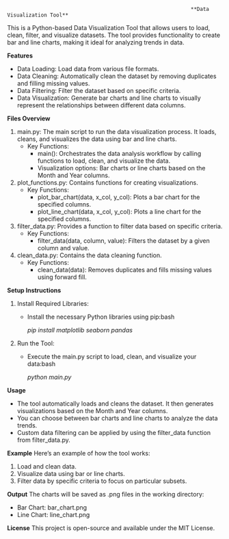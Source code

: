                                                                 **Data Visualization Tool**


This is a Python-based Data Visualization Tool that allows users to load, clean, filter, and visualize datasets. The tool provides functionality to create bar and line charts, making it ideal for analyzing trends in data.


**Features**
* Data Loading: Load data from various file formats.
* Data Cleaning: Automatically clean the dataset by removing duplicates and filling missing values.
* Data Filtering: Filter the dataset based on specific criteria.
* Data Visualization: Generate bar charts and line charts to visually represent the relationships between different data columns.


**Files Overview**
1. main.py: The main script to run the data visualization process. It loads, cleans, and visualizes the data using bar and line charts.
    * Key Functions:
        * main(): Orchestrates the data analysis workflow by calling functions to load, clean, and visualize the data.
        * Visualization options: Bar charts or line charts based on the Month and Year columns.
2. plot_functions.py: Contains functions for creating visualizations.
    * Key Functions:
        * plot_bar_chart(data, x_col, y_col): Plots a bar chart for the specified columns.
        * plot_line_chart(data, x_col, y_col): Plots a line chart for the specified columns.
3. filter_data.py: Provides a function to filter data based on specific criteria.
    * Key Functions:
        * filter_data(data, column, value): Filters the dataset by a given column and value.
4. clean_data.py: Contains the data cleaning function.
    * Key Functions:
        * clean_data(data): Removes duplicates and fills missing values using forward fill.


**Setup Instructions**

1. Install Required Libraries:
    * Install the necessary Python libraries using pip:bash

      _pip install matplotlib seaborn pandas_

      
2. Run the Tool:
    * Execute the main.py script to load, clean, and visualize your data:bash


      _python main.py_

      
**Usage**
* The tool automatically loads and cleans the dataset. It then generates visualizations based on the Month and Year columns.
* You can choose between bar charts and line charts to analyze the data trends.
* Custom data filtering can be applied by using the filter_data function from filter_data.py.


**Example**
Here’s an example of how the tool works:
1. Load and clean data.
2. Visualize data using bar or line charts.
3. Filter data by specific criteria to focus on particular subsets.


**Output**
The charts will be saved as .png files in the working directory:
* Bar Chart: bar_chart.png
* Line Chart: line_chart.png


**License**
This project is open-source and available under the MIT License.
